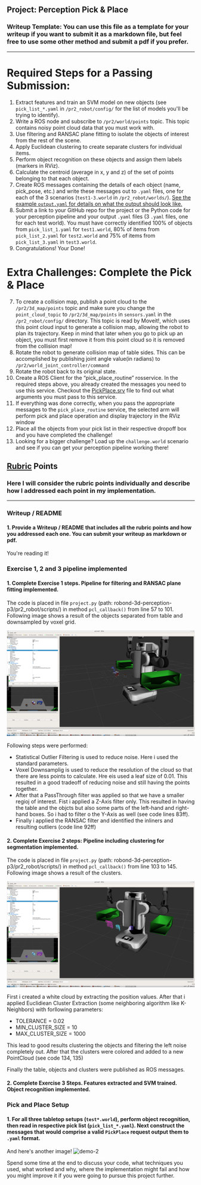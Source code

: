 ## Project: Perception Pick & Place
### Writeup Template: You can use this file as a template for your writeup if you want to submit it as a markdown file, but feel free to use some other method and submit a pdf if you prefer.

---


# Required Steps for a Passing Submission:
1. Extract features and train an SVM model on new objects (see `pick_list_*.yaml` in `/pr2_robot/config/` for the list of models you'll be trying to identify). 
2. Write a ROS node and subscribe to `/pr2/world/points` topic. This topic contains noisy point cloud data that you must work with.
3. Use filtering and RANSAC plane fitting to isolate the objects of interest from the rest of the scene.
4. Apply Euclidean clustering to create separate clusters for individual items.
5. Perform object recognition on these objects and assign them labels (markers in RViz).
6. Calculate the centroid (average in x, y and z) of the set of points belonging to that each object.
7. Create ROS messages containing the details of each object (name, pick_pose, etc.) and write these messages out to `.yaml` files, one for each of the 3 scenarios (`test1-3.world` in `/pr2_robot/worlds/`).  [See the example `output.yaml` for details on what the output should look like.](https://github.com/udacity/RoboND-Perception-Project/blob/master/pr2_robot/config/output.yaml)  
8. Submit a link to your GitHub repo for the project or the Python code for your perception pipeline and your output `.yaml` files (3 `.yaml` files, one for each test world).  You must have correctly identified 100% of objects from `pick_list_1.yaml` for `test1.world`, 80% of items from `pick_list_2.yaml` for `test2.world` and 75% of items from `pick_list_3.yaml` in `test3.world`.
9. Congratulations!  Your Done!

# Extra Challenges: Complete the Pick & Place
7. To create a collision map, publish a point cloud to the `/pr2/3d_map/points` topic and make sure you change the `point_cloud_topic` to `/pr2/3d_map/points` in `sensors.yaml` in the `/pr2_robot/config/` directory. This topic is read by Moveit!, which uses this point cloud input to generate a collision map, allowing the robot to plan its trajectory.  Keep in mind that later when you go to pick up an object, you must first remove it from this point cloud so it is removed from the collision map!
8. Rotate the robot to generate collision map of table sides. This can be accomplished by publishing joint angle value(in radians) to `/pr2/world_joint_controller/command`
9. Rotate the robot back to its original state.
10. Create a ROS Client for the “pick_place_routine” rosservice.  In the required steps above, you already created the messages you need to use this service. Checkout the [PickPlace.srv](https://github.com/udacity/RoboND-Perception-Project/tree/master/pr2_robot/srv) file to find out what arguments you must pass to this service.
11. If everything was done correctly, when you pass the appropriate messages to the `pick_place_routine` service, the selected arm will perform pick and place operation and display trajectory in the RViz window
12. Place all the objects from your pick list in their respective dropoff box and you have completed the challenge!
13. Looking for a bigger challenge?  Load up the `challenge.world` scenario and see if you can get your perception pipeline working there!

## [Rubric](https://review.udacity.com/#!/rubrics/1067/view) Points
### Here I will consider the rubric points individually and describe how I addressed each point in my implementation.  

---
### Writeup / README

#### 1. Provide a Writeup / README that includes all the rubric points and how you addressed each one.  You can submit your writeup as markdown or pdf.  

You're reading it!

### Exercise 1, 2 and 3 pipeline implemented
#### 1. Complete Exercise 1 steps. Pipeline for filtering and RANSAC plane fitting implemented.
The code is placed in file `project.py` (path: robond-3d-perception-p3/pr2_robot/scripts/) in method `pcl_callback()` from line 57 to 101. Following image shows a result of the objects separated from table and downsampled by voxel grid.

![demo-1](images/filtered.png)


Following steps were performed:
- Statistical Outlier Filtering is used to reduce noise. Here i used the standard parameters.
- Voxel Downsamplig is used to reduce the resolution of the cloud so that there are less points to calculate. Hre eis used a leaf size of 0.01. This resulted in a good tradeoff of reducing noise and still having the points together.
- After that a PassThrough filter was applied so that we have a smaller regioj of interest. Fist i applied a Z-Axis filter only. This resulted in having the table and the objcts but also some parts of the left-hand and right-hand boxes. So i had to filter o the Y-Axis as well (see code lines 83ff).
- Finally i applied the RANSAC filter and identified the inliners and resulting outliers (code line 92ff)

#### 2. Complete Exercise 2 steps: Pipeline including clustering for segmentation implemented.  
The code is placed in file `project.py` (path: robond-3d-perception-p3/pr2_robot/scripts/) in method `pcl_callback()` from line 103 to 145. Following image shows a result of the clusters.

![demo-1](images/clusters.png)

First i created a white cloud by extracting the position values. After that i applied Euclidiean Cluster Extraction (some neighboring algorithm like K-Neighbors) with forllowing parameters:
- TOLERANCE = 0.02
- MIN_CLUSTER_SIZE = 10
- MAX_CLUSTER_SIZE = 1000

This lead to good results clustering the objects and filtering the left noise completely out.
After that the clusters were colored and added to a new PointCloud (see code 134, 135)

Finally the table, objects and clusters were published as ROS messages.


#### 2. Complete Exercise 3 Steps.  Features extracted and SVM trained.  Object recognition implemented.




### Pick and Place Setup

#### 1. For all three tabletop setups (`test*.world`), perform object recognition, then read in respective pick list (`pick_list_*.yaml`). Next construct the messages that would comprise a valid `PickPlace` request output them to `.yaml` format.

And here's another image! 
![demo-2](https://user-images.githubusercontent.com/20687560/28748286-9f65680e-7468-11e7-83dc-f1a32380b89c.png)

Spend some time at the end to discuss your code, what techniques you used, what worked and why, where the implementation might fail and how you might improve it if you were going to pursue this project further.  



